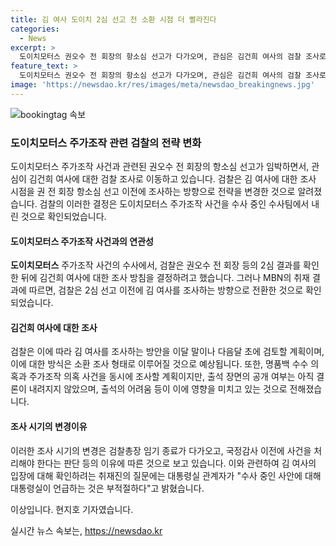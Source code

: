 ```yaml
---
title: 김 여사 도이치 2심 선고 전 소환 시점 더 빨라진다
categories:
  - News
excerpt: >
  도이치모터스 권오수 전 회장의 항소심 선고가 다가오며, 관심은 김건희 여사의 검찰 조사로 옮겨졌다. 검찰은 권 전 회장의 선고 이전에 김 여사를 조사하기로 결정했으며, 조사는 이달 말이나 다음달 초에 이루어질 것으로 전해졌다. 검찰은 명품백 수수 의혹과 주가조작 의혹을 함께 조사할 예정이지만, 김 여사의 출석 장면을 공개할지는 미정이다. 이러한 조사 시점 변경은 검찰총장 임기와 국정감사 전에 사건을 마무리해야 한다는 판단으로 보인다.
feature_text: >
  도이치모터스 권오수 전 회장의 항소심 선고가 다가오며, 관심은 김건희 여사의 검찰 조사로 옮겨졌다. 검찰은 권 전 회장의 선고 이전에 김 여사를 조사하기로 결정했으며, 조사는 이달 말이나 다음달 초에 이루어질 것으로 전해졌다. 검찰은 명품백 수수 의혹과 주가조작 의혹을 함께 조사할 예정이지만, 김 여사의 출석 장면을 공개할지는 미정이다. 이러한 조사 시점 변경은 검찰총장 임기와 국정감사 전에 사건을 마무리해야 한다는 판단으로 보인다.
image: 'https://newsdao.kr/res/images/meta/newsdao_breakingnews.jpg'
---
```


<p><img src="https://newsdao.kr/res/images/meta/newsdao_breakingnews.jpg" alt="bookingtag 속보" /></p>

<h3>도이치모터스 주가조작 관련 검찰의 전략 변화</h3>

<p data-ke-size="size16">도이치모터스 주가조작 사건과 관련된 권오수 전 회장의 항소심 선고가 임박하면서, 관심이 김건희 여사에 대한 검찰 조사로 이동하고 있습니다. 검찰은 김 여사에 대한 조사 시점을 권 전 회장 항소심 선고 이전에 조사하는 방향으로 전략을 변경한 것으로 알려졌습니다. 검찰의 이러한 결정은 도이치모터스 주가조작 사건을 수사 중인 수사팀에서 내린 것으로 확인되었습니다.</p>

<h4>도이치모터스 주가조작 사건과의 연관성</h4>

<p data-ke-size="size16"><b>도이치모터스</b> 주가조작 사건의 수사에서, 검찰은 권오수 전 회장 등의 2심 결과를 확인한 뒤에 김건희 여사에 대한 조사 방침을 결정하려고 했습니다. 그러나 MBN의 취재 결과에 따르면, 검찰은 2심 선고 이전에 김 여사를 조사하는 방향으로 전환한 것으로 확인되었습니다.</p>

<h4>김건희 여사에 대한 조사</h4>

<p data-ke-size="size16">검찰은 이에 따라 김 여사를 조사하는 방안을 이달 말이나 다음달 초에 검토할 계획이며, 이에 대한 방식은 소환 조사 형태로 이루어질 것으로 예상됩니다. 또한, 명품백 수수 의혹과 주가조작 의혹 사건을 동시에 조사할 계획이지만, 출석 장면의 공개 여부는 아직 결론이 내려지지 않았으며, 출석의 어려움 등이 이에 영향을 미치고 있는 것으로 전해졌습니다.</p>

<h4>조사 시기의 변경이유</h4>

<p data-ke-size="size16">이러한 조사 시기의 변경은 검찰총장 임기 종료가 다가오고, 국정감사 이전에 사건을 처리해야 한다는 판단 등의 이유에 따른 것으로 보고 있습니다. 이와 관련하여 김 여사의 입장에 대해 확인하려는 취재진의 질문에는 대통령실 관계자가 "수사 중인 사안에 대해 대통령실이 언급하는 것은 부적절하다"고 밝혔습니다.</p>

<p>이상입니다. 현지호 기자였습니다.</p>
실시간 뉴스 속보는, <a href="https://newsdao.kr" rel="dofollow">https://newsdao.kr</a>


